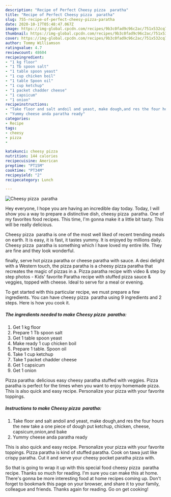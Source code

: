 ```yaml
---
description: "Recipe of Perfect Cheesy pizza  paratha"
title: "Recipe of Perfect Cheesy pizza  paratha"
slug: 755-recipe-of-perfect-cheesy-pizza-paratha
date: 2020-10-17T05:48:47.067Z
image: https://img-global.cpcdn.com/recipes/9b3c0fad9c96c2ac/751x532cq70/cheesy-pizza-paratha-recipe-main-photo.jpg
thumbnail: https://img-global.cpcdn.com/recipes/9b3c0fad9c96c2ac/751x532cq70/cheesy-pizza-paratha-recipe-main-photo.jpg
cover: https://img-global.cpcdn.com/recipes/9b3c0fad9c96c2ac/751x532cq70/cheesy-pizza-paratha-recipe-main-photo.jpg
author: Tommy Williamson
ratingvalue: 4.7
reviewcount: 48604
recipeingredient:
- "1 kg floor"
- "1 Tb spoon salt"
- "1 table spoon yeast"
- "1 cup chicken boil"
- "1 table Spoon oil"
- "1 cup ketchup"
- "1 packet chadder cheese"
- "1 capsicum"
- "1 onion"
recipeinstructions:
- "Take floor and salt andoil and yeast, make dough,and res the four hours the new take a one piece of dough put ketchup, chicken, cheese, capsicum,onion,and bake"
- "Yummy cheese anda paratha ready"
categories:
- Recipe
tags:
- cheesy
- pizza
- 

katakunci: cheesy pizza  
nutrition: 144 calories
recipecuisine: American
preptime: "PT15M"
cooktime: "PT34M"
recipeyield: "2"
recipecategory: Lunch

---
```



![Cheesy pizza  paratha](https://img-global.cpcdn.com/recipes/9b3c0fad9c96c2ac/751x532cq70/cheesy-pizza-paratha-recipe-main-photo.jpg)

Hey everyone, I hope you are having an incredible day today. Today, I will show you a way to prepare a distinctive dish, cheesy pizza  paratha. One of my favorites food recipes. This time, I'm gonna make it a little bit tasty. This will be really delicious.

Cheesy pizza  paratha is one of the most well liked of recent trending meals on earth. It is easy, it is fast, it tastes yummy. It is enjoyed by millions daily. Cheesy pizza  paratha is something which I have loved my entire life. They are fine and they look wonderful.

finally, serve hot pizza paratha or cheese paratha with sauce. A desi delight with a Western touch, the pizza paratha is a cheesy pizza paratha that recreates the magic of pizzas in a. Pizza paratha recipe with video &amp; step by step photos - Kids&#39; favorite Paratha recipe with stuffed pizza sauce &amp; veggies, topped with cheese. Ideal to serve for a meal or evening.


To get started with this particular recipe, we must prepare a few ingredients. You can have cheesy pizza  paratha using 9 ingredients and 2 steps. Here is how you cook it.

<!--inarticleads1-->

##### The ingredients needed to make Cheesy pizza  paratha:

1. Get 1 kg floor
1. Prepare 1 Tb spoon salt
1. Get 1 table spoon yeast
1. Make ready 1 cup chicken boil
1. Prepare 1 table. Spoon oil
1. Take 1 cup ketchup
1. Take 1 packet chadder cheese
1. Get 1 capsicum
1. Get 1 onion


Pizza paratha: delicious easy cheesy paratha stuffed with veggies. Pizza paratha is perfect for the times when you want to enjoy homemade pizza. This is also quick and easy recipe. Personalize your pizza with your favorite toppings. 

<!--inarticleads2-->

##### Instructions to make Cheesy pizza  paratha:

1. Take floor and salt andoil and yeast, make dough,and res the four hours the new take a one piece of dough put ketchup, chicken, cheese, capsicum,onion,and bake
1. Yummy cheese anda paratha ready


This is also quick and easy recipe. Personalize your pizza with your favorite toppings. Pizza paratha is kind of stuffed paratha. Cook on tawa just like crispy paratha. Cut it and serve your cheesy pocket paratha pizza with. 

So that is going to wrap it up with this special food cheesy pizza  paratha recipe. Thanks so much for reading. I'm sure you can make this at home. There's gonna be more interesting food at home recipes coming up. Don't forget to bookmark this page on your browser, and share it to your family, colleague and friends. Thanks again for reading. Go on get cooking!
